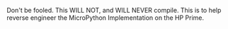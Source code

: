 Don't be fooled. This WILL NOT, and WILL NEVER compile. This is to help reverse engineer the MicroPython Implementation on the HP Prime.
